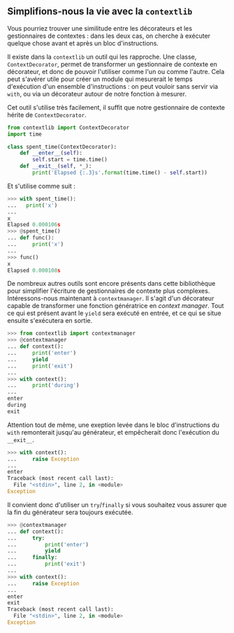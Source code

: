 ## Simplifions-nous la vie avec la `contextlib`

Vous pourriez trouver une similitude entre les décorateurs et les gestionnaires de contextes : dans les deux cas, on cherche à exécuter quelque chose avant et après un bloc d'instructions.

Il existe dans la `contextlib` un outil qui les rapproche. Une classe, `ContextDecorator`, permet de transformer un gestionnaire de contexte en décorateur, et donc de pouvoir l'utiliser comme l'un ou comme l'autre.
Cela peut s'avérer utile pour créer un module qui mesurerait le temps d'exécution d'un ensemble d'instructions : on peut vouloir sans servir via `with`, ou via un décorateur autour de notre fonction à mesurer.

Cet outil s'utilise très facilement, il suffit que notre gestionnaire de contexte hérite de `ContextDecorator`.

```python
from contextlib import ContextDecorator
import time

class spent_time(ContextDecorator):
    def __enter__(self):
        self.start = time.time()
    def __exit__(self, *_):
        print('Elapsed {:.3}s'.format(time.time() - self.start))
```

Et s'utilise comme suit :

```python
>>> with spent_time():
...   print('x')
...
x
Elapsed 0.000106s
>>> @spent_time()
... def func():
...     print('x')
...
>>> func()
x
Elapsed 0.000108s
```

De nombreux autres outils sont encore présents dans cette bibliothèque pour simplifier l'écriture de gestionnaires de contexte plus complexes.
Intéressons-nous maintenant à `contextmanager`. Il s'agit d'un décorateur capable de transformer une fonction génératrice en *context manager*.
Tout ce qui est présent avant le `yield` sera exécuté en entrée, et ce qui se situe ensuite s'exécutera en sortie.

```python
>>> from contextlib import contextmanager
>>> @contextmanager
... def context():
...     print('enter')
...     yield
...     print('exit')
...
>>> with context():
...     print('during')
...
enter
during
exit
```

Attention tout de même, une exeption levée dans le bloc d'instructions du `with` remonterait jusqu'au générateur, et empêcherait donc l'exécution du `__exit__`.

```python
>>> with context():
...     raise Exception
...
enter
Traceback (most recent call last):
  File "<stdin>", line 2, in <module>
Exception
```

Il convient donc d'utiliser un `try`/`finally` si vous souhaitez vous assurer que la fin du générateur sera toujours exécutée.

```python
>>> @contextmanager
... def context():
...     try:
...         print('enter')
...         yield
...     finally:
...         print('exit')
...
>>> with context():
...     raise Exception
...
enter
exit
Traceback (most recent call last):
  File "<stdin>", line 2, in <module>
Exception
```
